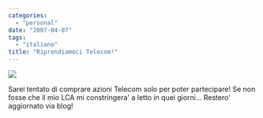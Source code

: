 ```yaml
---
categories:
  - "personal"
date: "2007-04-07"
tags:
  - "italiano"
title: "Riprendiamoci Telecom!"
---
```


![][1]

Sarei tentato di comprare azioni Telecom solo per poter partecipare! Se non
fosse che il mio LCA mi constringera' a letto in quei giorni... Restero'
aggiornato via blog!

   [1]: http://www.beppegrillo.it/immagini2/telecom_rozzano_banner1.gif
